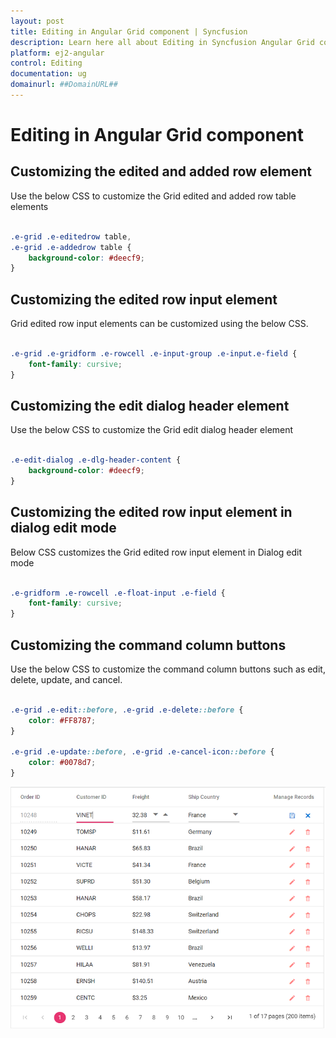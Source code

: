 ```yaml
---
layout: post
title: Editing in Angular Grid component | Syncfusion
description: Learn here all about Editing in Syncfusion Angular Grid component of Syncfusion Essential JS 2 and more.
platform: ej2-angular
control: Editing 
documentation: ug
domainurl: ##DomainURL##
---
```


# Editing in Angular Grid component

## Customizing the edited and added row element

Use the below CSS to customize the Grid edited and added row table elements

```css

.e-grid .e-editedrow table,
.e-grid .e-addedrow table {
    background-color: #deecf9;
}

```

## Customizing the edited row input element

Grid edited row input elements can be customized using the below CSS.

```css

.e-grid .e-gridform .e-rowcell .e-input-group .e-input.e-field {
    font-family: cursive;
}

```

## Customizing the edit dialog header element

Use the below CSS to customize the Grid edit dialog header element

```css

.e-edit-dialog .e-dlg-header-content {
    background-color: #deecf9;
}

```

## Customizing the edited row input element in dialog edit mode

Below CSS customizes the Grid edited row input element in Dialog edit mode

```css

.e-gridform .e-rowcell .e-float-input .e-field {
    font-family: cursive;
}

```

## Customizing the command column buttons

Use the below CSS to customize the command column buttons such as edit, delete, update, and cancel.

```css

.e-grid .e-edit::before, .e-grid .e-delete::before {
    color: #FF8787;
}

.e-grid .e-update::before, .e-grid .e-cancel-icon::before {
    color: #0078d7;
}

```

![Customize command column button](../images/commandbutton.jpg)